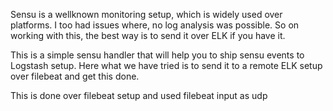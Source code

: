 Sensu is a wellknown monitoring setup, which is widely used over platforms. I too had issues where, no log analysis was possible. So on working with this, the best way is to send it over ELK if you have it. 

This is a simple sensu handler that will help you to ship sensu events to Logstash setup.
Here what we have tried is to send it to a remote  ELK setup over filebeat and get this done.

This is done over filebeat setup and used filebeat input as udp 
